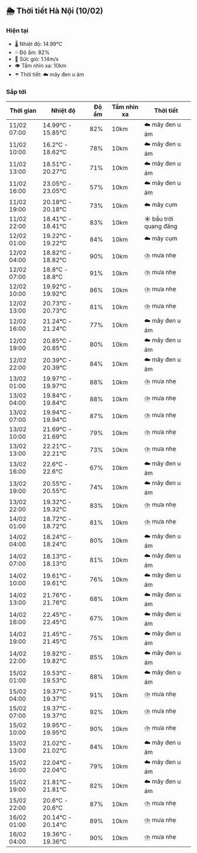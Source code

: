 ## 🌦️ Thời tiết Hà Nội (10/02)

### Hiện tại

- 🌡️ Nhiệt độ: 14.99℃
- 💦 Độ ẩm: 82%
- 💨 Sức gió: 1.14m/s
- 👁️ Tầm nhìn xa: 10km
- ☂️ Thời tiết: ☁️ mây đen u ám

### Sắp tới

| Thời gian | Nhiệt độ | Độ ẩm | Tầm nhìn xa | Thời tiết |
| --- | --- | --- | --- | --- |
| 11/02 07:00 | 14.99℃ - 15.85℃ | 82% | 10km | ☁️ mây đen u ám |
| 11/02 10:00 | 16.2℃ - 18.62℃ | 78% | 10km | ☁️ mây đen u ám |
| 11/02 13:00 | 18.51℃ - 20.27℃ | 71% | 10km | ☁️ mây đen u ám |
| 11/02 16:00 | 23.05℃ - 23.05℃ | 57% | 10km | ☁️ mây đen u ám |
| 11/02 19:00 | 20.18℃ - 20.18℃ | 73% | 10km | ☁️ mây cụm |
| 11/02 22:00 | 18.41℃ - 18.41℃ | 83% | 10km | ☀️ bầu trời quang đãng |
| 12/02 01:00 | 19.22℃ - 19.22℃ | 84% | 10km | ☁️ mây cụm |
| 12/02 04:00 | 18.82℃ - 18.82℃ | 90% | 10km | ⛈️ mưa nhẹ |
| 12/02 07:00 | 18.8℃ - 18.8℃ | 91% | 10km | ⛈️ mưa nhẹ |
| 12/02 10:00 | 19.92℃ - 19.92℃ | 86% | 10km | ⛈️ mưa nhẹ |
| 12/02 13:00 | 20.73℃ - 20.73℃ | 81% | 10km | ⛈️ mưa nhẹ |
| 12/02 16:00 | 21.24℃ - 21.24℃ | 77% | 10km | ☁️ mây đen u ám |
| 12/02 19:00 | 20.85℃ - 20.85℃ | 80% | 10km | ☁️ mây đen u ám |
| 12/02 22:00 | 20.39℃ - 20.39℃ | 84% | 10km | ☁️ mây đen u ám |
| 13/02 01:00 | 19.97℃ - 19.97℃ | 88% | 10km | ⛈️ mưa nhẹ |
| 13/02 04:00 | 19.84℃ - 19.84℃ | 88% | 10km | ⛈️ mưa nhẹ |
| 13/02 07:00 | 19.94℃ - 19.94℃ | 87% | 10km | ⛈️ mưa nhẹ |
| 13/02 10:00 | 21.69℃ - 21.69℃ | 79% | 10km | ⛈️ mưa nhẹ |
| 13/02 13:00 | 22.21℃ - 22.21℃ | 73% | 10km | ⛈️ mưa nhẹ |
| 13/02 16:00 | 22.6℃ - 22.6℃ | 67% | 10km | ☁️ mây đen u ám |
| 13/02 19:00 | 20.55℃ - 20.55℃ | 74% | 10km | ☁️ mây đen u ám |
| 13/02 22:00 | 19.32℃ - 19.32℃ | 83% | 10km | ⛈️ mưa nhẹ |
| 14/02 01:00 | 18.72℃ - 18.72℃ | 81% | 10km | ⛈️ mưa nhẹ |
| 14/02 04:00 | 18.24℃ - 18.24℃ | 80% | 10km | ☁️ mây đen u ám |
| 14/02 07:00 | 18.13℃ - 18.13℃ | 81% | 10km | ☁️ mây đen u ám |
| 14/02 10:00 | 19.61℃ - 19.61℃ | 76% | 10km | ☁️ mây đen u ám |
| 14/02 13:00 | 21.76℃ - 21.76℃ | 68% | 10km | ☁️ mây đen u ám |
| 14/02 16:00 | 22.45℃ - 22.45℃ | 67% | 10km | ☁️ mây đen u ám |
| 14/02 19:00 | 21.45℃ - 21.45℃ | 75% | 10km | ☁️ mây đen u ám |
| 14/02 22:00 | 19.82℃ - 19.82℃ | 85% | 10km | ☁️ mây đen u ám |
| 15/02 01:00 | 19.53℃ - 19.53℃ | 88% | 10km | ☁️ mây đen u ám |
| 15/02 04:00 | 19.37℃ - 19.37℃ | 91% | 10km | ⛈️ mưa nhẹ |
| 15/02 07:00 | 19.37℃ - 19.37℃ | 92% | 10km | ⛈️ mưa nhẹ |
| 15/02 10:00 | 19.95℃ - 19.95℃ | 90% | 10km | ⛈️ mưa nhẹ |
| 15/02 13:00 | 21.02℃ - 21.02℃ | 84% | 10km | ☁️ mây đen u ám |
| 15/02 16:00 | 22.04℃ - 22.04℃ | 79% | 10km | ☁️ mây đen u ám |
| 15/02 19:00 | 21.81℃ - 21.81℃ | 82% | 10km | ☁️ mây đen u ám |
| 15/02 22:00 | 20.6℃ - 20.6℃ | 87% | 10km | ⛈️ mưa nhẹ |
| 16/02 01:00 | 20.14℃ - 20.14℃ | 89% | 10km | ⛈️ mưa nhẹ |
| 16/02 04:00 | 19.36℃ - 19.36℃ | 90% | 10km | ⛈️ mưa nhẹ |
